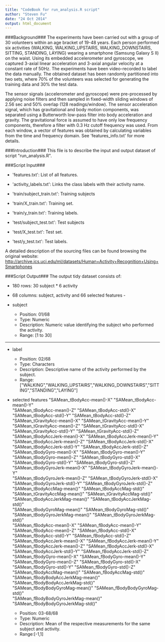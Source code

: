 ```yaml
---
title: "CodeBook for run_analysis.R script"
author: "Steven Fu"
date: "24 Oct 2014"
output: html_document
---
```


###Background###
The experiments have been carried out with a group of 30 volunteers within an age bracket of 19-48 years. Each person performed six activities (WALKING, WALKING_UPSTAIRS, WALKING_DOWNSTAIRS, SITTING, STANDING, LAYING) wearing a smartphone (Samsung Galaxy S II) on the waist. Using its embedded accelerometer and gyroscope, we captured 3-axial linear acceleration and 3-axial angular velocity at a constant rate of 50Hz. The experiments have been video-recorded to label the data manually. The obtained dataset has been randomly partitioned into two sets, where 70% of the volunteers was selected for generating the training data and 30% the test data. 

The sensor signals (accelerometer and gyroscope) were pre-processed by applying noise filters and then sampled in fixed-width sliding windows of 2.56 sec and 50% overlap (128 readings/window). The sensor acceleration signal, which has gravitational and body motion components, was separated using a Butterworth low-pass filter into body acceleration and gravity. The gravitational force is assumed to have only low frequency components, therefore a filter with 0.3 Hz cutoff frequency was used. From each window, a vector of features was obtained by calculating variables from the time and frequency domain. See 'features_info.txt' for more details.

###Introduction###
This file is to describe the input and output dataset of script "run_analysis.R".

###Script Input###
- 'features.txt': List of all features.
- 'activity_labels.txt': Links the class labels with their activity name.

- 'train/subject_train.txt': Training subjects
- 'train/X_train.txt': Training set.
- 'train/y_train.txt': Training labels.

- 'test/subject_test.txt': Test subjects
- 'test/X_test.txt': Test set.
- 'test/y_test.txt': Test labels.

A detailed description of the sourcing files can be found browsing the original website:
http://archive.ics.uci.edu/ml/datasets/Human+Activity+Recognition+Using+Smartphones 


###Script Output###
The output tidy dataset consists of:
* 180 rows: 30 subject * 6 activity

* 68 columns: subject, activity and 66 selected features - 

* subject
    - Position: 01/68
    - Type: Numeric
    - Description: Numeric value identifying the subject who performed the activity. 
    - Range: [1 to 30]
    
---------------------------------------------------------------------
    
* label
    - Position: 02/68
    - Type: Characters  
    - Description: Descriptive name of the activity performed by the subject.
    - Range: ["WALKING","WALKING_UPSTAIRS","WALKING_DOWNSTAIRS","SITTING","STANDING","LAYING"]

* selected features
	"SAMean_tBodyAcc-mean()-X"           "SAMean_tBodyAcc-mean()-Y"          
	"SAMean_tBodyAcc-mean()-Z"           "SAMean_tBodyAcc-std()-X"           
	"SAMean_tBodyAcc-std()-Y"            "SAMean_tBodyAcc-std()-Z"           
	"SAMean_tGravityAcc-mean()-X"        "SAMean_tGravityAcc-mean()-Y"       
	"SAMean_tGravityAcc-mean()-Z"        "SAMean_tGravityAcc-std()-X"        
	"SAMean_tGravityAcc-std()-Y"         "SAMean_tGravityAcc-std()-Z"        
	"SAMean_tBodyAccJerk-mean()-X"       "SAMean_tBodyAccJerk-mean()-Y"      
	"SAMean_tBodyAccJerk-mean()-Z"       "SAMean_tBodyAccJerk-std()-X"       
	"SAMean_tBodyAccJerk-std()-Y"        "SAMean_tBodyAccJerk-std()-Z"       
	"SAMean_tBodyGyro-mean()-X"          "SAMean_tBodyGyro-mean()-Y"         
	"SAMean_tBodyGyro-mean()-Z"          "SAMean_tBodyGyro-std()-X"          
	"SAMean_tBodyGyro-std()-Y"           "SAMean_tBodyGyro-std()-Z"          
	"SAMean_tBodyGyroJerk-mean()-X"      "SAMean_tBodyGyroJerk-mean()-Y"     
	"SAMean_tBodyGyroJerk-mean()-Z"      "SAMean_tBodyGyroJerk-std()-X"      
	"SAMean_tBodyGyroJerk-std()-Y"       "SAMean_tBodyGyroJerk-std()-Z"      
	"SAMean_tBodyAccMag-mean()"          "SAMean_tBodyAccMag-std()"          
	"SAMean_tGravityAccMag-mean()"       "SAMean_tGravityAccMag-std()"       
	"SAMean_tBodyAccJerkMag-mean()"      "SAMean_tBodyAccJerkMag-std()"      
	"SAMean_tBodyGyroMag-mean()"         "SAMean_tBodyGyroMag-std()"         
	"SAMean_tBodyGyroJerkMag-mean()"     "SAMean_tBodyGyroJerkMag-std()"     
	"SAMean_fBodyAcc-mean()-X"           "SAMean_fBodyAcc-mean()-Y"          
	"SAMean_fBodyAcc-mean()-Z"           "SAMean_fBodyAcc-std()-X"           
	"SAMean_fBodyAcc-std()-Y"            "SAMean_fBodyAcc-std()-Z"           
	"SAMean_fBodyAccJerk-mean()-X"       "SAMean_fBodyAccJerk-mean()-Y"      
	"SAMean_fBodyAccJerk-mean()-Z"       "SAMean_fBodyAccJerk-std()-X"       
	"SAMean_fBodyAccJerk-std()-Y"        "SAMean_fBodyAccJerk-std()-Z"       
	"SAMean_fBodyGyro-mean()-X"          "SAMean_fBodyGyro-mean()-Y"         
	"SAMean_fBodyGyro-mean()-Z"          "SAMean_fBodyGyro-std()-X"          
	"SAMean_fBodyGyro-std()-Y"           "SAMean_fBodyGyro-std()-Z"          
	"SAMean_fBodyAccMag-mean()"          "SAMean_fBodyAccMag-std()"          
	"SAMean_fBodyBodyAccJerkMag-mean()"  "SAMean_fBodyBodyAccJerkMag-std()"  
	"SAMean_fBodyBodyGyroMag-mean()"     "SAMean_fBodyBodyGyroMag-std()"     
	"SAMean_fBodyBodyGyroJerkMag-mean()" "SAMean_fBodyBodyGyroJerkMag-std()" 
 
    - Position: 03-68/68
    - Type: Numeric
    - Description: Mean of the respective measurements for the same subject and activity.
    - Range:[-1,1]
